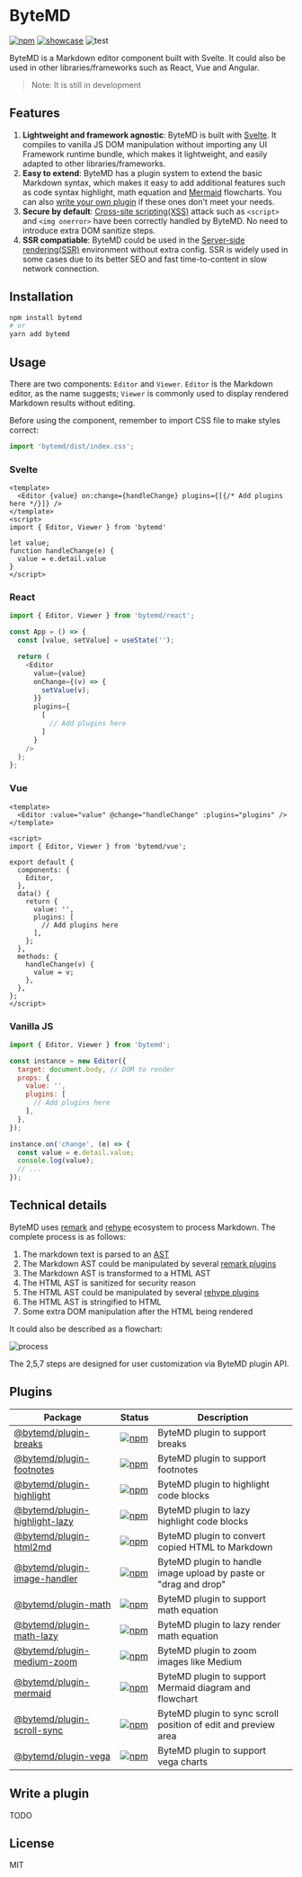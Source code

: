 # ByteMD

[![npm](https://img.shields.io/npm/v/bytemd.svg)](https://npm.im/bytemd) [![showcase](https://github.com/bytedance/bytemd/workflows/showcase/badge.svg)](https://bytedance.github.io/bytemd/) ![test](https://github.com/bytedance/bytemd/workflows/test/badge.svg)

ByteMD is a Markdown editor component built with Svelte. It could also be used in other libraries/frameworks such as React, Vue and Angular.

> Note: It is still in development

## Features

1. **Lightweight and framework agnostic**: ByteMD is built with [Svelte](https://svelte.dev/). It compiles to vanilla JS DOM manipulation without importing any UI Framework runtime bundle, which makes it lightweight, and easily adapted to other libraries/frameworks.
2. **Easy to extend**: ByteMD has a plugin system to extend the basic Markdown syntax, which makes it easy to add additional features such as code syntax highlight, math equation and [Mermaid](https://mermaid-js.github.io/mermaid/) flowcharts. You can also [write your own plugin](#write-a-plugin) if these ones don't meet your needs.
3. **Secure by default**: [Cross-site scripting(XSS)](https://en.wikipedia.org/wiki/Cross-site_scripting) attack such as `<script>` and `<img onerror>` have been correctly handled by ByteMD. No need to introduce extra DOM sanitize steps.
4. **SSR compatiable**: ByteMD could be used in the [Server-side rendering(SSR)](https://ssr.vuejs.org/) environment without extra config. SSR is widely used in some cases due to its better SEO and fast time-to-content in slow network connection.

## Installation

```sh
npm install bytemd
# or
yarn add bytemd
```

## Usage

There are two components: `Editor` and `Viewer`. `Editor` is the Markdown editor, as the name suggests; `Viewer` is commonly used to display rendered Markdown results without editing.

Before using the component, remember to import CSS file to make styles correct:

```js
import 'bytemd/dist/index.css';
```

### Svelte

```svelte
<template>
  <Editor {value} on:change={handleChange} plugins={[{/* Add plugins here */}]} />
</template>
<script>
import { Editor, Viewer } from 'bytemd'

let value;
function handleChange(e) {
  value = e.detail.value
}
</script>
```

### React

```js
import { Editor, Viewer } from 'bytemd/react';

const App = () => {
  const [value, setValue] = useState('');

  return (
    <Editor
      value={value}
      onChange={(v) => {
        setValue(v);
      }}
      plugins={
        [
          // Add plugins here
        ]
      }
    />
  );
};
```

### Vue

```vue
<template>
  <Editor :value="value" @change="handleChange" :plugins="plugins" />
</template>

<script>
import { Editor, Viewer } from 'bytemd/vue';

export default {
  components: {
    Editor,
  },
  data() {
    return {
      value: '',
      plugins: [
        // Add plugins here
      ],
    };
  },
  methods: {
    handleChange(v) {
      value = v;
    },
  },
};
</script>
```

### Vanilla JS

```js
import { Editor, Viewer } from 'bytemd';

const instance = new Editor({
  target: document.body, // DOM to render
  props: {
    value: '',
    plugins: [
      // Add plugins here
    ],
  },
});

instance.on('change', (e) => {
  const value = e.detail.value;
  console.log(value);
  // ...
});
```

## Technical details

ByteMD uses [remark](https://github.com/remarkjs/remark) and [rehype](https://github.com/rehypejs/rehype) ecosystem to process Markdown. The complete process is as follows:

1. The markdown text is parsed to an [AST](https://github.com/syntax-tree/mdast)
2. The Markdown AST could be manipulated by several [remark plugins](https://github.com/remarkjs/remark/blob/main/doc/plugins.md)
3. The Markdown AST is transformed to a HTML AST
4. The HTML AST is sanitized for security reason
5. The HTML AST could be manipulated by several [rehype plugins](https://github.com/rehypejs/rehype/blob/main/doc/plugins.md)
6. The HTML AST is stringified to HTML
7. Some extra DOM manipulation after the HTML being rendered

It could also be described as a flowchart:

![process](https://raw.githubusercontent.com/bytedance/bytemd/main/assets/process.svg)

The 2,5,7 steps are designed for user customization via ByteMD plugin API.

## Plugins

| Package | Status | Description |
| --- | --- | --- |
| [@bytemd/plugin-breaks](./packages/plugin-breaks) | [![npm](https://img.shields.io/npm/v/@bytemd/plugin-breaks.svg)](https://npm.im/@bytemd/plugin-breaks) | ByteMD plugin to support breaks |
| [@bytemd/plugin-footnotes](./packages/plugin-footnotes) | [![npm](https://img.shields.io/npm/v/@bytemd/plugin-footnotes.svg)](https://npm.im/@bytemd/plugin-footnotes) | ByteMD plugin to support footnotes |
| [@bytemd/plugin-highlight](./packages/plugin-highlight) | [![npm](https://img.shields.io/npm/v/@bytemd/plugin-highlight.svg)](https://npm.im/@bytemd/plugin-highlight) | ByteMD plugin to highlight code blocks |
| [@bytemd/plugin-highlight-lazy](./packages/plugin-highlight-lazy) | [![npm](https://img.shields.io/npm/v/@bytemd/plugin-highlight-lazy.svg)](https://npm.im/@bytemd/plugin-highlight-lazy) | ByteMD plugin to lazy highlight code blocks |
| [@bytemd/plugin-html2md](./packages/plugin-html2md) | [![npm](https://img.shields.io/npm/v/@bytemd/plugin-html2md.svg)](https://npm.im/@bytemd/plugin-html2md) | ByteMD plugin to convert copied HTML to Markdown |
| [@bytemd/plugin-image-handler](./packages/plugin-image-handler) | [![npm](https://img.shields.io/npm/v/@bytemd/plugin-image-handler.svg)](https://npm.im/@bytemd/plugin-image-handler) | ByteMD plugin to handle image upload by paste or "drag and drop" |
| [@bytemd/plugin-math](./packages/plugin-math) | [![npm](https://img.shields.io/npm/v/@bytemd/plugin-math.svg)](https://npm.im/@bytemd/plugin-math) | ByteMD plugin to support math equation |
| [@bytemd/plugin-math-lazy](./packages/plugin-math-lazy) | [![npm](https://img.shields.io/npm/v/@bytemd/plugin-math-lazy.svg)](https://npm.im/@bytemd/plugin-math-lazy) | ByteMD plugin to lazy render math equation |
| [@bytemd/plugin-medium-zoom](./packages/plugin-medium-zoom) | [![npm](https://img.shields.io/npm/v/@bytemd/plugin-medium-zoom.svg)](https://npm.im/@bytemd/plugin-medium-zoom) | ByteMD plugin to zoom images like Medium |
| [@bytemd/plugin-mermaid](./packages/plugin-mermaid) | [![npm](https://img.shields.io/npm/v/@bytemd/plugin-mermaid.svg)](https://npm.im/@bytemd/plugin-mermaid) | ByteMD plugin to support Mermaid diagram and flowchart |
| [@bytemd/plugin-scroll-sync](./packages/plugin-scroll-sync) | [![npm](https://img.shields.io/npm/v/@bytemd/plugin-scroll-sync.svg)](https://npm.im/@bytemd/plugin-scroll-sync) | ByteMD plugin to sync scroll position of edit and preview area |
| [@bytemd/plugin-vega](./packages/plugin-vega) | [![npm](https://img.shields.io/npm/v/@bytemd/plugin-vega.svg)](https://npm.im/@bytemd/plugin-vega) | ByteMD plugin to support vega charts |

## Write a plugin

TODO

## License

MIT
